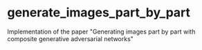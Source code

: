 # generate_images_part_by_part
Implementation of the paper "Generating images part by part with composite generative adversarial networks"
